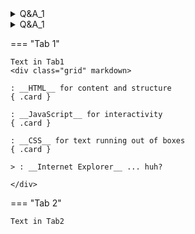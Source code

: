 <details>
    <summary>Q&A_1</summary>
    <p>Q&A_1_content</p>
    </details>
<details>
    <summary>Q&A_1</summary>
    <p>Q&A_1_content</p>
    </details>

=== "Tab 1"

    Text in Tab1
    <div class="grid" markdown>

    : __HTML__ for content and structure
    { .card }

    : __JavaScript__ for interactivity
    { .card }

    : __CSS__ for text running out of boxes
    { .card }

    > : __Internet Explorer__ ... huh?

    </div>


=== "Tab 2"

    Text in Tab2
